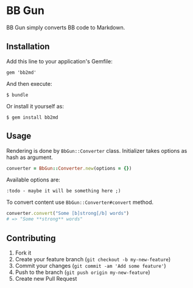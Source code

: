 # BB Gun

BB Gun simply converts BB code to Markdown.


## Installation

Add this line to your application's Gemfile:

    gem 'bb2md'

And then execute:

    $ bundle

Or install it yourself as:

    $ gem install bb2md

## Usage

Rendering is done by ```BbGun::Converter``` class. Initializer takes options as hash
as argument.

```ruby
converter = BbGun::Converter.new(options = {})
```

Available options are:

```
:todo - maybe it will be something here ;)
```

To convert content use ```BbGun::Converter#convert``` method.

```ruby
converter.convert("Some [b]strong[/b] words")
# => "Some **strong** words"
```

## Contributing

1. Fork it
2. Create your feature branch (`git checkout -b my-new-feature`)
3. Commit your changes (`git commit -am 'Add some feature'`)
4. Push to the branch (`git push origin my-new-feature`)
5. Create new Pull Request

